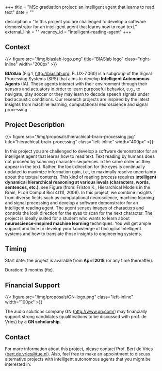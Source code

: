 +++
title = "MSc graduation project: an intelligent agent that learns to read text"
date = ""

description = "In this project you are challenged to develop a software demonstrator for an intelligent agent that learns how to read text."
external_link = ""
vacancy_id = "intelligent-reading-agent"
+++


## Context

{{< figure src="/img/biaslab-logo.png" title="BIASlab logo" class="right-inline" width="200px" >}}

**BIASlab** (Fig.1, <http://biaslab.org>, FLUX-7.060) is
a subgroup of the Signal Processing Systems (SPS) that aims to develop
**Intelligent Autonomous Agents** (IA). These agents interact with their
environment through their sensors and actuators in order to learn
purposeful behavior, e.g., to navigate, play soccer or they may learn to
decode speech signals under bad acoustic conditions. Our research
projects are inspired by the latest insights from machine learning,
computational neuroscience and signal processing.

## Project Description

{{< figure src="/img/proposals/hierachical-brain-processing.jpg" title="hierachical-brain-processing" class="left-inline" width="400px" >}}



In this project you are challenged to develop a software demonstrator for an intelligent agent that learns how to read text. Text reading by humans does not proceed by scanning character sequences in the same order as they appear in the text. Rather, the look direction for the eyes is continually updated to maximize information gain, i.e., to maximally resolve uncertainty about the textual contents. This kind of reading process requires **intelligent dynamical hierarchical reasoning at various levels (characters, words, sentences, etc.)**, see Figure (from: Friston K., Hierarchical Models in the Brain, PLoS Comput Biol 4(11), 2008). In this project, we combine insights from diverse fields such as computational neuroscience, machine learning and signal processing and develop a software demonstrator for an intelligent reading agent. The agent senses images of characters and controls the look direction for the eyes to scan for the next character. The project is ideally suited for a student who wants to learn about **neuroscience-inspired machine learning** techniques. You will get ample support and time to develop your knowledge of biological intelligent systems and how to translate those insights to engineering systems.


## Timing

Start date: the project is available from **April 2018** (or any time thereafter).

Duration: 9 months (fte).

## Financial Support

{{< figure src="/img/proposals/GN-logo.png" class="left-inline" width="100px" >}}

The audio solutions company GN (<http://www.gn.com/>) may financially support strong candidates (qualifications to be discussed with prof. de Vries) by a **GN scholarship**.

## Contact

For more information about this project, please contact Prof. Bert de
Vries (<bert.de.vries@tue.nl>). Also, feel free to make an appointment
to discuss alternative projects with intelligent autonomous agents that
you might be interested in.
